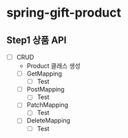 # spring-gift-product

## Step1 상품 API

- [ ] CRUD
  - Product 클래스 생성
  - [ ] GetMapping
    - [ ] Test
  - [ ] PostMapping
    - [ ] Test
  - [ ] PatchMapping
    - [ ] Test
  - [ ] DeleteMapping
    - [ ] Test
